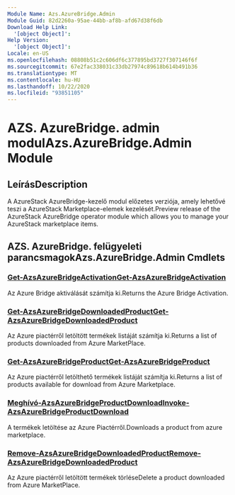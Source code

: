 ```yaml
---
Module Name: Azs.AzureBridge.Admin
Module Guid: 82d2260a-95ae-44bb-af8b-afd67d38f6db
Download Help Link:
  '[object Object]': 
Help Version:
  '[object Object]': 
Locale: en-US
ms.openlocfilehash: 08808b51c2c606df6c377895bd3727f307146f6f
ms.sourcegitcommit: 67e2fac338031c33db27974c89618b614b491b36
ms.translationtype: MT
ms.contentlocale: hu-HU
ms.lasthandoff: 10/22/2020
ms.locfileid: "93851105"
---
```

# <span data-ttu-id="5164f-101">AZS. AzureBridge. admin modul</span><span class="sxs-lookup"><span data-stu-id="5164f-101">Azs.AzureBridge.Admin Module</span></span>
## <span data-ttu-id="5164f-102">Leírás</span><span class="sxs-lookup"><span data-stu-id="5164f-102">Description</span></span>
<span data-ttu-id="5164f-103">A AzureStack AzureBridge-kezelő modul előzetes verziója, amely lehetővé teszi a AzureStack Marketplace-elemek kezelését.</span><span class="sxs-lookup"><span data-stu-id="5164f-103">Preview release of the AzureStack AzureBridge operator module which allows you to manage your AzureStack marketplace items.</span></span>

## <span data-ttu-id="5164f-104">AZS. AzureBridge. felügyeleti parancsmagok</span><span class="sxs-lookup"><span data-stu-id="5164f-104">Azs.AzureBridge.Admin Cmdlets</span></span>
### [<span data-ttu-id="5164f-105">Get-AzsAzureBridgeActivation</span><span class="sxs-lookup"><span data-stu-id="5164f-105">Get-AzsAzureBridgeActivation</span></span>](Get-AzsAzureBridgeActivation.md)
<span data-ttu-id="5164f-106">Az Azure Bridge aktiválását számítja ki.</span><span class="sxs-lookup"><span data-stu-id="5164f-106">Returns the Azure Bridge Activation.</span></span>

### [<span data-ttu-id="5164f-107">Get-AzsAzureBridgeDownloadedProduct</span><span class="sxs-lookup"><span data-stu-id="5164f-107">Get-AzsAzureBridgeDownloadedProduct</span></span>](Get-AzsAzureBridgeDownloadedProduct.md)
<span data-ttu-id="5164f-108">Az Azure piactérről letöltött termékek listáját számítja ki.</span><span class="sxs-lookup"><span data-stu-id="5164f-108">Returns a list of products downloaded from Azure MarketPlace.</span></span>

### [<span data-ttu-id="5164f-109">Get-AzsAzureBridgeProduct</span><span class="sxs-lookup"><span data-stu-id="5164f-109">Get-AzsAzureBridgeProduct</span></span>](Get-AzsAzureBridgeProduct.md)
<span data-ttu-id="5164f-110">Az Azure piactérről letölthető termékek listáját számítja ki.</span><span class="sxs-lookup"><span data-stu-id="5164f-110">Returns a list of products available for download from Azure Marketplace.</span></span>

### [<span data-ttu-id="5164f-111">Meghívó-AzsAzureBridgeProductDownload</span><span class="sxs-lookup"><span data-stu-id="5164f-111">Invoke-AzsAzureBridgeProductDownload</span></span>](Invoke-AzsAzureBridgeProductDownload.md)
<span data-ttu-id="5164f-112">A termékek letöltése az Azure Piactérről.</span><span class="sxs-lookup"><span data-stu-id="5164f-112">Downloads a product from azure marketplace.</span></span>

### [<span data-ttu-id="5164f-113">Remove-AzsAzureBridgeDownloadedProduct</span><span class="sxs-lookup"><span data-stu-id="5164f-113">Remove-AzsAzureBridgeDownloadedProduct</span></span>](Remove-AzsAzureBridgeDownloadedProduct.md)
<span data-ttu-id="5164f-114">Az Azure piactérről letöltött termékek törlése</span><span class="sxs-lookup"><span data-stu-id="5164f-114">Delete a product downloaded from Azure MarketPlace.</span></span>

